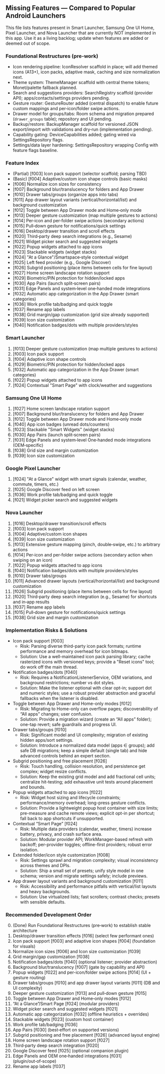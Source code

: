 ## Missing Features — Compared to Popular Android Launchers

This file lists features present in Smart Launcher, Samsung One UI Home, Pixel Launcher, and Nova Launcher that are currently NOT implemented in this app. Use it as a living backlog; update when features are added or deemed out of scope.

### Foundational Restructures (pre‑work)
- Icon rendering pipeline: IconResolver scaffold in place; will add themed icons (A13+), icon packs, adaptive mask, caching and size normalization next.
- Theme system: ThemeManager scaffold with central theme tokens; Monet/palette fallback planned.
- Search and suggestions providers: SearchRegistry scaffold (provider API); apps/contacts/settings providers pending.
- Gesture router: GestureRouter added (central dispatch) to enable future custom mappings and per‑icon/folder swipe actions.
- Drawer model for groups/tabs: Room schema and migration prepared (`drawer_groups` table); repository and UI pending.
- Backup/restore: BackupManager scaffold for versioned JSON export/import with validations and dry‑run (implementation pending).
- Capability gating: DeviceCapabilities added; gating wired via SettingsRepository flags.
- Settings/data layer hardening: SettingsRepository wrapping Config with feature flags baseline.

### Feature Index
- (Partial) [f003] Icon pack support (selector scaffold; parsing TBD)
- (Basic) [f004] Adaptive/custom icon shape controls (basic masks)
- [f006] Normalize icon sizes for consistency
- [f007] Background blur/translucency for folders and App Drawer
- [f010] Drawer tabs/groups (organize apps into tabs)
- [f011] App drawer layout variants (vertical/horizontal/list) and background customization
- [f012] Toggle between App Drawer mode and Home‑only mode
- [f013] Deeper gesture customization (map multiple gestures to actions)
- [f014] Per‑icon and per‑folder swipe actions (secondary actions)
- [f015] Pull‑down gesture for notifications/quick settings
- [f016] Desktop/drawer transition and scroll effects
- [f020] Third‑party deep search integrations (e.g., Sesame)
- [f021] Widget picker search and suggested widgets
- [f022] Popup widgets attached to app icons
- [f023] Stackable widgets (widget stacks)
- [f024] "At a Glance"/Smartspace‑style contextual widget
- [f025] Left feed provider (e.g., Google Discover)
- [f026] Subgrid positioning (place items between cells for fine layout)
- [f027] Home screen landscape rotation support
- [f029] Biometric/PIN protection for hidden/locked apps
- [f030] App Pairs (launch split‑screen pairs)
- [f031] Edge Panels and system‑level one‑handed mode integrations
- [f032] Automatic app categorization in the App Drawer (smart categories)
- [f036] Work profile tab/badging and quick toggle
- [f037] Rename app labels
- [f038] Grid margin/gap customization (grid size already supported)
- [f039] Icon size customization
- [f040] Notification badges/dots with multiple providers/styles

### Smart Launcher
1. [f013] Deeper gesture customization (map multiple gestures to actions)
2. [f003] Icon pack support
3. [f004] Adaptive icon shape controls
4. [f029] Biometric/PIN protection for hidden/locked apps
5. [f032] Automatic app categorization in the App Drawer (smart categories)
6. [f022] Popup widgets attached to app icons
7. [f024] Contextual "Smart Page" with clock/weather and suggestions

### Samsung One UI Home
1. [f027] Home screen landscape rotation support
2. [f007] Background blur/translucency for folders and App Drawer
3. [f012] Toggle between App Drawer mode and Home‑only mode
4. [f040] App icon badges (unread dots/counters)
5. [f023] Stackable "Smart Widgets" (widget stacks)
6. [f030] App Pairs (launch split‑screen pairs)
7. [f031] Edge Panels and system‑level One‑handed mode integrations (OEM‑specific)
8. [f038] Grid size and margin customization
9. [f039] Icon size customization

### Google Pixel Launcher
1. [f024] "At a Glance" widget with smart signals (calendar, weather, commute, timers, etc.)
2. [f025] Google Discover feed on left screen
3. [f036] Work profile tab/badging and quick toggle
4. [f021] Widget picker search and suggested widgets

### Nova Launcher
1. [f016] Desktop/drawer transition/scroll effects
2. [f003] Icon pack support
3. [f004] Adaptive/custom icon shapes
4. [f039] Icon size customization
5. [f013] Extensive gesture mapping (pinch, double‑swipe, etc.) to arbitrary actions
6. [f014] Per‑icon and per‑folder swipe actions (secondary action when swiping on an icon)
7. [f022] Popup widgets attached to app icons
8. [f040] Notification badges/dots with multiple providers/styles
9. [f010] Drawer tabs/groups
10. [f011] Advanced drawer layouts (vertical/horizontal/list) and background customization
11. [f026] Subgrid positioning (place items between cells for fine layout)
12. [f020] Third‑party deep search integration (e.g., Sesame) for shortcuts and in‑app results
13. [f037] Rename app labels
14. [f015] Pull‑down gesture for notifications/quick settings
15. [f038] Grid size and margin customization

### Implementation Risks & Solutions
- Icon pack support [f003]
  - Risk: Parsing diverse third-party icon pack formats; runtime performance and memory overhead for icon bitmaps.
  - Solution: Use a well-maintained icon pack parsing library; cache rasterized icons with versioned keys; provide a "Reset icons" tool; do work off the main thread.
- Notification badges/dots [f040]
  - Risk: Requires a NotificationListenerService, OEM variations, and background restrictions; number vs dot styles.
  - Solution: Make the listener optional with clear opt-in; support dot and numeric styles; use a robust provider abstraction and graceful fallbacks when the listener is disabled.
- Toggle between App Drawer and Home-only modes [f012]
  - Risk: Migrating to Home-only can overflow pages; discoverability of “All apps” changes; user confusion.
  - Solution: Provide a migration wizard (create an “All apps” folder); one-tap revert; safe guardrails and progress UI.
- Drawer tabs/groups [f010]
  - Risk: Significant model and UI complexity; migration of existing hidden apps/sort settings.
  - Solution: Introduce a normalized data model (apps ∈ groups); add safe DB migrations; keep a simple default (single tab) and hide advanced controls behind an expert section.
- Subgrid positioning and free placement [f026]
  - Risk: Touch handling, collision resolution, and persistence get complex; widget resize conflicts.
  - Solution: Keep the existing grid model and add fractional cell units; centralize hit-testing; add exhaustive unit tests around placement and bounds.
- Popup widgets attached to app icons [f022]
  - Risk: Widget host sizing and lifecycle constraints; performance/memory overhead; long-press gesture conflicts.
  - Solution: Provide a lightweight popup host container with size limits; pre-measure and cache remote views; explicit opt-in per shortcut; fall back to app shortcuts if unsupported.
- Contextual “Smart Page” [f024]
  - Risk: Multiple data providers (calendar, weather, timers) increase battery, privacy, and crash surface area.
  - Solution: Modular provider API; WorkManager-based refresh with backoff; per-provider toggles; offline-first providers; robust error isolation.
- Extended folder/icon style customization [f008]
  - Risk: Settings sprawl and migration complexity; visual inconsistency across themes and DPIs.
  - Solution: Ship a small set of presets; unify style model in one schema; version and migrate settings safely; include previews.
- App drawer layout variants and background customization [f011]
  - Risk: Accessibility and performance pitfalls with vertical/list layouts and heavy backgrounds.
  - Solution: Use virtualized lists; fast scrollers; contrast checks; presets with sensible defaults.

### Recommended Development Order
0. (Done) Run Foundational Restructures (pre‑work) to establish stable architecture
1. Desktop/drawer transition effects [f016] (select few performant ones)
2. Icon pack support [f003] and adaptive icon shapes [f004] (foundation for visuals)
3. Normalize icon sizes [f006] and Icon size customization [f039]
4. Grid margin/gap customization [f038]
5. Notification badges/dots [f040] (optional listener; provider abstraction)
6. Background blur/translucency [f007] (gate by capability and API)
7. Popup widgets [f022] and per-icon/folder swipe actions [f014] (UI + gesture routing)
8. Drawer tabs/groups [f010] and app drawer layout variants [f011] (DB and UI complexity)
9. Deeper gesture customization [f013] and pull‑down gesture [f015]
10. Toggle between App Drawer and Home‑only modes [f012]
11. “At a Glance”/Smart Page [f024] (modular providers)
12. Widget picker search and suggested widgets [f021]
13. Automatic app categorization [f032] (offline heuristics + overrides)
14. Stackable widgets [f023] (custom host container)
15. Work profile tab/badging [f036]
16. App Pairs [f030] (best‑effort on supported versions)
17. Subgrid positioning and free placement [f026] (advanced layout engine)
18. Home screen landscape rotation support [f027]
19. Third‑party deep search integration [f020]
20. Google Discover feed [f025] (optional companion plugin)
21. Edge Panels and OEM one‑handed integrations [f031] (plugin/out‑of‑scope)
22. Rename app labels [f037]

